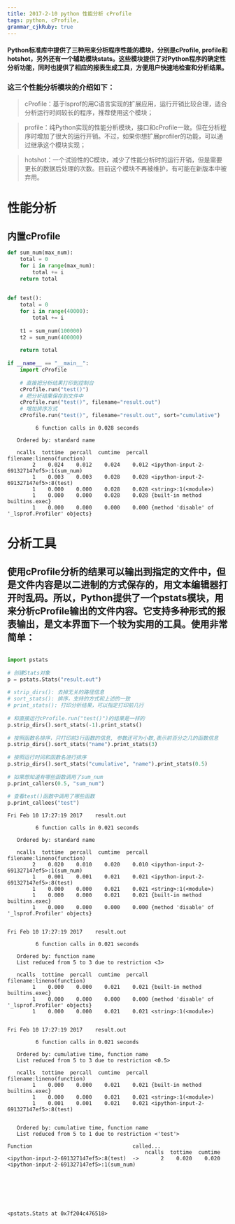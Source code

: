 ```yaml
---
title: 2017-2-10 python 性能分析 cProfile
tags: python, cProfile,
grammar_cjkRuby: true
---
```


####  Python标准库中提供了三种用来分析程序性能的模块，分别是cProfile, profile和hotshot，另外还有一个辅助模块stats。这些模块提供了对Python程序的确定性分析功能，同时也提供了相应的报表生成工具，方便用户快速地检查和分析结果。 

### 这三个性能分析模块的介绍如下： 

> cProfile：基于lsprof的用C语言实现的扩展应用，运行开销比较合理，适合分析运行时间较长的程序，推荐使用这个模块； 

> profile：纯Python实现的性能分析模块，接口和cProfile一致。但在分析程序时增加了很大的运行开销。不过，如果你想扩展profiler的功能，可以通过继承这个模块实现； 

> hotshot：一个试验性的C模块，减少了性能分析时的运行开销，但是需要更长的数据后处理的次数。目前这个模块不再被维护，有可能在新版本中被弃用。 



# 性能分析

## 内置cProfile


```python
def sum_num(max_num):
    total = 0
    for i in range(max_num):
        total += i
    return total
 
 
def test():
    total = 0
    for i in range(40000):
        total += i
 
    t1 = sum_num(100000)
    t2 = sum_num(400000)
 
    return total
 
if __name__ == "__main__":
    import cProfile
 
    # 直接把分析结果打印到控制台
    cProfile.run("test()")
    # 把分析结果保存到文件中
    cProfile.run("test()", filename="result.out")
    # 增加排序方式
    cProfile.run("test()", filename="result.out", sort="cumulative")
```

             6 function calls in 0.028 seconds
    
       Ordered by: standard name
    
       ncalls  tottime  percall  cumtime  percall filename:lineno(function)
            2    0.024    0.012    0.024    0.012 <ipython-input-2-691327147ef5>:1(sum_num)
            1    0.003    0.003    0.028    0.028 <ipython-input-2-691327147ef5>:8(test)
            1    0.000    0.000    0.028    0.028 <string>:1(<module>)
            1    0.000    0.000    0.028    0.028 {built-in method builtins.exec}
            1    0.000    0.000    0.000    0.000 {method 'disable' of '_lsprof.Profiler' objects}
    
    


# 分析工具
## 使用cProfile分析的结果可以输出到指定的文件中，但是文件内容是以二进制的方式保存的，用文本编辑器打开时乱码。所以，Python提供了一个pstats模块，用来分析cProfile输出的文件内容。它支持多种形式的报表输出，是文本界面下一个较为实用的工具。使用非常简单：


```python

import pstats
 
# 创建Stats对象
p = pstats.Stats("result.out")
 
# strip_dirs(): 去掉无关的路径信息
# sort_stats(): 排序，支持的方式和上述的一致
# print_stats(): 打印分析结果，可以指定打印前几行
 
# 和直接运行cProfile.run("test()")的结果是一样的
p.strip_dirs().sort_stats(-1).print_stats()
 
# 按照函数名排序，只打印前3行函数的信息, 参数还可为小数,表示前百分之几的函数信息 
p.strip_dirs().sort_stats("name").print_stats(3)
 
# 按照运行时间和函数名进行排序
p.strip_dirs().sort_stats("cumulative", "name").print_stats(0.5)
 
# 如果想知道有哪些函数调用了sum_num
p.print_callers(0.5, "sum_num")
 
# 查看test()函数中调用了哪些函数
p.print_callees("test")
```

    Fri Feb 10 17:27:19 2017    result.out
    
             6 function calls in 0.021 seconds
    
       Ordered by: standard name
    
       ncalls  tottime  percall  cumtime  percall filename:lineno(function)
            2    0.020    0.010    0.020    0.010 <ipython-input-2-691327147ef5>:1(sum_num)
            1    0.001    0.001    0.021    0.021 <ipython-input-2-691327147ef5>:8(test)
            1    0.000    0.000    0.021    0.021 <string>:1(<module>)
            1    0.000    0.000    0.021    0.021 {built-in method builtins.exec}
            1    0.000    0.000    0.000    0.000 {method 'disable' of '_lsprof.Profiler' objects}
    
    
    Fri Feb 10 17:27:19 2017    result.out
    
             6 function calls in 0.021 seconds
    
       Ordered by: function name
       List reduced from 5 to 3 due to restriction <3>
    
       ncalls  tottime  percall  cumtime  percall filename:lineno(function)
            1    0.000    0.000    0.021    0.021 {built-in method builtins.exec}
            1    0.000    0.000    0.000    0.000 {method 'disable' of '_lsprof.Profiler' objects}
            1    0.000    0.000    0.021    0.021 <string>:1(<module>)
    
    
    Fri Feb 10 17:27:19 2017    result.out
    
             6 function calls in 0.021 seconds
    
       Ordered by: cumulative time, function name
       List reduced from 5 to 3 due to restriction <0.5>
    
       ncalls  tottime  percall  cumtime  percall filename:lineno(function)
            1    0.000    0.000    0.021    0.021 {built-in method builtins.exec}
            1    0.000    0.000    0.021    0.021 <string>:1(<module>)
            1    0.001    0.001    0.021    0.021 <ipython-input-2-691327147ef5>:8(test)
    
    
       Ordered by: cumulative time, function name
       List reduced from 5 to 1 due to restriction <'test'>
    
    Function                                called...
                                                ncalls  tottime  cumtime
    <ipython-input-2-691327147ef5>:8(test)  ->       2    0.020    0.020  <ipython-input-2-691327147ef5>:1(sum_num)
    
    





    <pstats.Stats at 0x7f204c476518>

